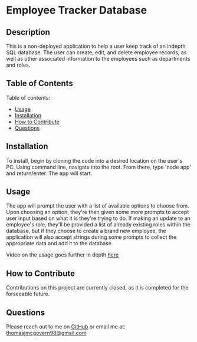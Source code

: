 # Employee Tracker Database

## Description
  
 This is a non-deployed application to help a user keep track of an indepth SQL database. The user can create, edit, and delete employee records, as well as other associated information to the employees such as departments and roles.
  
  ## Table of Contents
  
  Table of contents:
      
  - [Usage](#usage)
  - [Installation](#installation)
  - [How to Contribute](#how-to-contribute)
  - [Questions](#questions)
      
  ## Installation
  
  To install, begin by cloning the code into a desired location on the user's PC. Using command line, navigate into the root. From there, type 'node app' and return/enter. The app will start.      
      
  ## Usage
  
  The app will prompt the user with a list of available options to choose from. Upon choosing an option, they're then given some more prompts to accept user input based on what it is they're trying to do. If making an update to an employee's role, they'll be provided a list of already existing roles within the database, but if they choose to create a brand new employee, the application will also accept strings during some prompts to collect the appropriate data and add it to the database.
  
  Video on the usage goes further in depth [here](https://drive.google.com/file/d/1Mz_pg_ixPtVRI7Ll8_O5GxvhT__wg3JM/view)
  
  ## How to Contribute
      
  Contributions on this project are currently closed, as it is completed for the forseeable future.
  
  ## Questions
  
  Please reach out to me on [GitHub](https://github.com/TMcG1998)
  or email me at: thomasjmcgovern98@gmail.com
